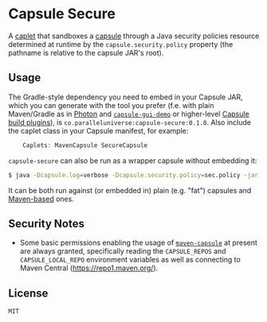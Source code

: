 # Capsule Secure

A [caplet](https://github.com/puniverse/capsule#what-are-caplets) that sandboxes a [capsule](https://github.com/puniverse/capsule) through a Java security policies resource determined at runtime by the `capsule.security.policy` property (the pathname is relative to the capsule JAR's root).

## Usage

The Gradle-style dependency you need to embed in your Capsule JAR, which you can generate with the tool you prefer (f.e. with plain Maven/Gradle as in [Photon](https://github.com/puniverse/photon) and [`capsule-gui-demo`](https://github.com/puniverse/capsule-gui-demo) or higher-level [Capsule build plugins](https://github.com/puniverse/capsule#build-tool-plugins)), is `co.paralleluniverse:capsule-secure:0.1.0`. Also include the caplet class in your Capsule manifest, for example:

``` gradle
    Caplets: MavenCapsule SecureCapsule
```

`capsule-secure` can also be run as a wrapper capsule without embedding it:

``` bash
$ java -Dcapsule.log=verbose -Dcapsule.security.policy=sec.policy -jar capsule-secure-0.1.0.jar my-capsule.jar my-capsule-arg1 ...
```

It can be both run against (or embedded in) plain (e.g. "fat") capsules and [Maven-based](https://github.com/puniverse/capsule-maven) ones.

## Security Notes

 * Some basic permissions enabling the usage of [`maven-capsule`](https://github.com/puniverse/capsule-maven) at present are always granted, specifically reading the `CAPSULE_REPOS` and `CAPSULE_LOCAL_REPO` environment variables as well as connecting to Maven Central (https://repo1.maven.org/).

## License

    MIT
